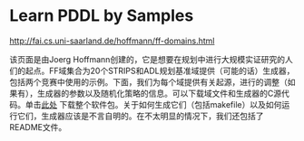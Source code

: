 # Learn PDDL by Samples

http://fai.cs.uni-saarland.de/hoffmann/ff-domains.html

该页面是由Joerg Hoffmann创建的，它是想要在规划中进行大规模实证研究的人们的起点。FF域集合为20个STRIPS和ADL规划基准域提供（可能的话）生成器，包括两个竞赛中使用的示例。下面，我们为每个域提供有关起源，进行的调整（如果有），生成器的参数以及随机化策略的信息。可以下载域文件和生成器的C源代码。单击[此处](http://fai.cs.uni-saarland.de/hoffmann/ff-domains.tgz) 下载整个软件包。关于如何生成它们（包括makefile）以及如何运行它们，生成器应该是不言自明的。在不太明显的情况下，我们还包括了README文件。











